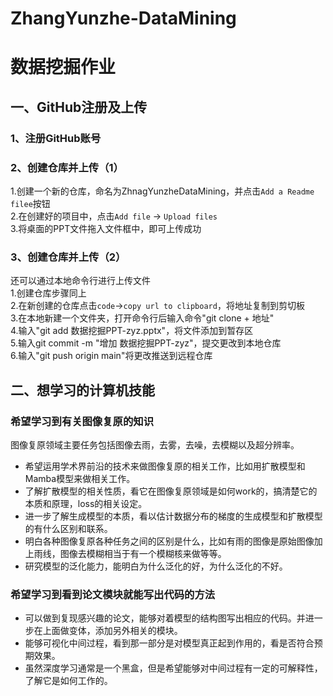 # ZhangYunzhe-DataMining
# 数据挖掘作业
## 一、GitHub注册及上传
### 1、注册GitHub账号
### 2、创建仓库并上传（1）
1.创建一个新的仓库，命名为ZhnagYunzheDataMining，并点击`Add a Readme filee`按钮  
2.在创建好的项目中，点击`Add file` &rarr; `Upload files`  
3.将桌面的PPT文件拖入文件框中，即可上传成功  
### 3、创建仓库并上传（2）
还可以通过本地命令行进行上传文件  
1.创建仓库步骤同上  
2.在新创建的仓库点击`code`&rarr;`copy url to clipboard`，将地址复制到剪切板  
3.在本地新建一个文件夹，打开命令行后输入命令"git clone + 地址"  
4.输入"git add 数据挖掘PPT-zyz.pptx"，将文件添加到暂存区  
5.输入git commit -m "增加 数据挖掘PPT-zyz"，提交更改到本地仓库  
6.输入"git push origin main"将更改推送到远程仓库  

## 二、想学习的计算机技能
### 希望学习到有关图像复原的知识
图像复原领域主要任务包括图像去雨，去雾，去噪，去模糊以及超分辨率。 
- 希望运用学术界前沿的技术来做图像复原的相关工作，比如用扩散模型和Mamba模型来做相关工作。
- 了解扩散模型的相关性质，看它在图像复原领域是如何work的，搞清楚它的本质和原理，loss的相关设定。
- 进一步了解生成模型的本质，看以估计数据分布的梯度的生成模型和扩散模型的有什么区别和联系。
- 明白各种图像复原各种任务之间的区别是什么，比如有雨的图像是原始图像加上雨线，图像去模糊相当于有一个模糊核来做等等。
- 研究模型的泛化能力，能明白为什么泛化的好，为什么泛化的不好。

### 希望学习到看到论文模块就能写出代码的方法
- 可以做到复现感兴趣的论文，能够对着模型的结构图写出相应的代码。并进一步在上面做变体，添加另外相关的模块。
- 能够可视化中间过程，看到那一部分是对模型真正起到作用的，看是否符合预期效果。
- 虽然深度学习通常是一个黑盒，但是希望能够对中间过程有一定的可解释性，了解它是如何工作的。
  
